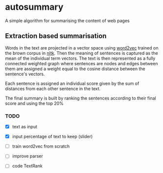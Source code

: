 # autosummary

A simple algorithm for summarising the content of web pages

## Extraction based summarisation

Words in the text are projected in a vector space using [word2vec](https://en.wikipedia.org/wiki/Word2vec) trained on the brown corpus in [nltk](http://www.nltk.org/book/ch02.html). Then the meaning of sentences is captured as the mean of the individual term vectors. The text is then represented as a fully connected weighted graph where sentences are nodes and edges between them are assigned a weight equal to the cosine distance between the sentence's vectors.

Each sentence is assigned an individual score given by the sum of distances from each other sentence in the text.

The final summary is built by ranking the sentences according to their final score and using the top 20%


### TODO
- [x] text as input
- [x] input percentage of text to keep (slider)
- [ ] train word2vec from scratch
- [ ] improve parser
- [ ] code TextRank

